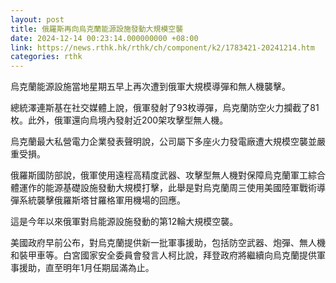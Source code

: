 ```yaml
---
layout: post
title: 俄羅斯再向烏克蘭能源設施發動大規模空襲
date: 2024-12-14 00:23:14.000000000 +08:00
link: https://news.rthk.hk/rthk/ch/component/k2/1783421-20241214.htm
categories: rthk
---
```


烏克蘭能源設施當地星期五早上再次遭到俄軍大規模導彈和無人機襲擊。

總統澤連斯基在社交媒體上說，俄軍發射了93枚導彈，烏克蘭防空火力攔截了81枚。此外，俄軍還向烏境內發射近200架攻擊型無人機。

烏克蘭最大私營電力企業發表聲明說，公司屬下多座火力發電廠遭大規模空襲並嚴重受損。

俄羅斯國防部說，俄軍使用遠程高精度武器、攻擊型無人機對保障烏克蘭軍工綜合體運作的能源基礎設施發動大規模打擊，此舉是對烏克蘭周三使用美國陸軍戰術導彈系統襲擊俄羅斯塔甘羅格軍用機場的回應。

這是今年以來俄軍對烏能源設施發動的第12輪大規模空襲。

美國政府早前公布，對烏克蘭提供新一批軍事援助，包括防空武器、炮彈、無人機和裝甲車等。白宮國家安全委員會發言人柯比說，拜登政府將繼續向烏克蘭提供軍事援助，直至明年1月任期屆滿為止。
